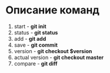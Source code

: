 # Описание команд #


1. start - **git init**
2. status - **git status**
3. add - **git add**
4. save - **git commit**
5. version - **git checkout $version**
6. actual version - **git checkout master**
7. compare - **git diff**